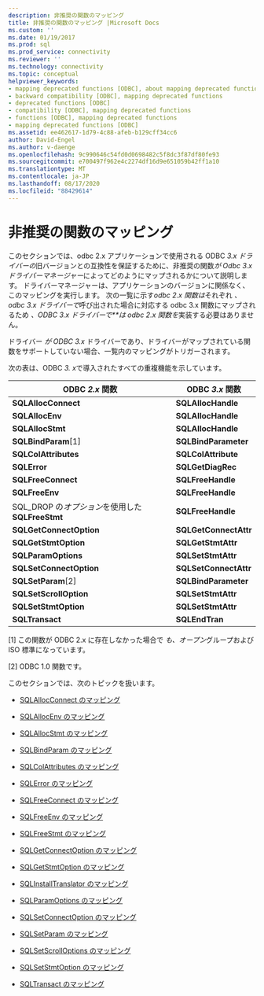 ```yaml
---
description: 非推奨の関数のマッピング
title: 非推奨の関数のマッピング |Microsoft Docs
ms.custom: ''
ms.date: 01/19/2017
ms.prod: sql
ms.prod_service: connectivity
ms.reviewer: ''
ms.technology: connectivity
ms.topic: conceptual
helpviewer_keywords:
- mapping deprecated functions [ODBC], about mapping deprecated functions
- backward compatibility [ODBC], mapping deprecated functions
- deprecated functions [ODBC]
- compatibility [ODBC], mapping deprecated functions
- functions [ODBC], mapping deprecated functions
- mapping deprecated functions [ODBC]
ms.assetid: ee462617-1d79-4c88-afeb-b129cff34cc6
author: David-Engel
ms.author: v-daenge
ms.openlocfilehash: 9c990646c54fd0d0698482c5f8dc3f87df80fe93
ms.sourcegitcommit: e700497f962e4c2274df16d9e651059b42ff1a10
ms.translationtype: MT
ms.contentlocale: ja-JP
ms.lasthandoff: 08/17/2020
ms.locfileid: "88429614"
---
```

# <a name="mapping-deprecated-functions"></a>非推奨の関数のマッピング
このセクションでは、odbc 2.x アプリケーションで使用される ODBC *3.x ドライバーの*旧バージョンとの互換性を保証するために、非推奨の関数*が Odbc* *3.x ドライバーマネージャー*によってどのようにマップされるかについて説明します。 ドライバーマネージャーは、アプリケーションのバージョンに関係なく、このマッピングを実行します。 次の一覧に示す*odbc 2.x 関数は*それぞれ *、odbc 3.x ドライバーで*呼び出された場合に対応する odbc 3.x 関数にマップされるため *、ODBC 3.x ドライバーで**は odbc* *2.x 関数を*実装する必要はありません。  
  
 ドライバー *が ODBC 3.x* ドライバーであり、ドライバーがマップされている関数をサポートしていない場合、一覧内のマッピングがトリガーされます。  
  
 次の表は、ODBC *3. x*で導入されたすべての重複機能を示しています。  
  
|ODBC *2.x* 関数|ODBC *3.x* 関数|  
|-------------------------|-------------------------|  
|**SQLAllocConnect**|**SQLAllocHandle**|  
|**SQLAllocEnv**|**SQLAllocHandle**|  
|**SQLAllocStmt**|**SQLAllocHandle**|  
|**SQLBindParam**[1]|**SQLBindParameter**|  
|**SQLColAttributes**|**SQLColAttribute**|  
|**SQLError**|**SQLGetDiagRec**|  
|**SQLFreeConnect**|**SQLFreeHandle**|  
|**SQLFreeEnv**|**SQLFreeHandle**|  
|SQL_DROP の*オプション*を使用した**SQLFreeStmt**|**SQLFreeHandle**|  
|**SQLGetConnectOption**|**SQLGetConnectAttr**|  
|**SQLGetStmtOption**|**SQLGetStmtAttr**|  
|**SQLParamOptions**|**SQLSetStmtAttr**|  
|**SQLSetConnectOption**|**SQLSetConnectAttr**|  
|**SQLSetParam**[2]|**SQLBindParameter**|  
|**SQLSetScrollOption**|**SQLSetStmtAttr**|  
|**SQLSetStmtOption**|**SQLSetStmtAttr**|  
|**SQLTransact**|**SQLEndTran**|  
  
 [1] この関数が ODBC 2.x に存在しなかった場合で *も、オープン*グループおよび ISO 標準になっています。  
  
 [2] ODBC 1.0 関数です。  
  
 このセクションでは、次のトピックを扱います。  
  
-   [SQLAllocConnect のマッピング](../../../odbc/reference/appendixes/sqlallocconnect-mapping.md)  
  
-   [SQLAllocEnv のマッピング](../../../odbc/reference/appendixes/sqlallocenv-mapping.md)  
  
-   [SQLAllocStmt のマッピング](../../../odbc/reference/appendixes/sqlallocstmt-mapping.md)  
  
-   [SQLBindParam のマッピング](../../../odbc/reference/appendixes/sqlbindparam-mapping.md)  
  
-   [SQLColAttributes のマッピング](../../../odbc/reference/appendixes/sqlcolattributes-mapping.md)  
  
-   [SQLError のマッピング](../../../odbc/reference/appendixes/sqlerror-mapping.md)  
  
-   [SQLFreeConnect のマッピング](../../../odbc/reference/appendixes/sqlfreeconnect-mapping.md)  
  
-   [SQLFreeEnv のマッピング](../../../odbc/reference/appendixes/sqlfreeenv-mapping.md)  
  
-   [SQLFreeStmt のマッピング](../../../odbc/reference/appendixes/sqlfreestmt-mapping.md)  
  
-   [SQLGetConnectOption のマッピング](../../../odbc/reference/appendixes/sqlgetconnectoption-mapping.md)  
  
-   [SQLGetStmtOption のマッピング](../../../odbc/reference/appendixes/sqlgetstmtoption-mapping.md)  
  
-   [SQLInstallTranslator のマッピング](../../../odbc/reference/appendixes/sqlinstalltranslator-mapping.md)  
  
-   [SQLParamOptions のマッピング](../../../odbc/reference/appendixes/sqlparamoptions-mapping.md)  
  
-   [SQLSetConnectOption のマッピング](../../../odbc/reference/appendixes/sqlsetconnectoption-mapping.md)  
  
-   [SQLSetParam のマッピング](../../../odbc/reference/appendixes/sqlsetparam-mapping.md)  
  
-   [SQLSetScrollOptions のマッピング](../../../odbc/reference/appendixes/sqlsetscrolloptions-mapping.md)  
  
-   [SQLSetStmtOption のマッピング](../../../odbc/reference/appendixes/sqlsetstmtoption-mapping.md)  
  
-   [SQLTransact のマッピング](../../../odbc/reference/appendixes/sqltransact-mapping.md)
